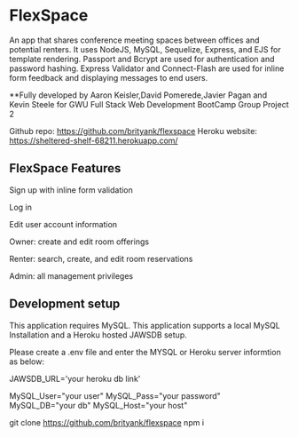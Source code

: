 # FlexSpace
An app that shares conference meeting spaces between offices and potential renters. It uses NodeJS, MySQL, Sequelize, Express, and EJS for template rendering. Passport and Bcrypt are used for authentication and password hashing. Express Validator and Connect-Flash are used for inline form feedback and displaying messages to end users. 

**Fully developed by Aaron Keisler,David Pomerede,Javier Pagan and Kevin Steele for GWU Full Stack Web Development BootCamp Group Project 2

Github repo: https://github.com/brityank/flexspace
Heroku website: https://sheltered-shelf-68211.herokuapp.com/


## FlexSpace Features 

Sign up with inline form validation

Log in

Edit user account information

Owner: create and edit room offerings

Renter: search, create, and edit room reservations

Admin: all management privileges

## Development setup
This application requires MySQL. This application supports a local MySQL Installation and a Heroku hosted JAWSDB setup. 

Please create a .env file and enter the MYSQL or Heroku server informtion as below:

JAWSDB_URL='your heroku db link'

MySQL_User="your user"
MySQL_Pass="your password"
MySQL_DB="your db"
MySQL_Host="your host"

git clone https://github.com/brityank/flexspace
npm i








